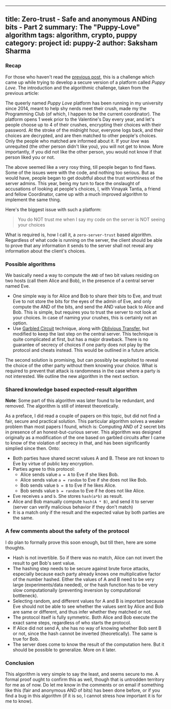 ------
title: Zero-trust - Safe and anonymous ANDing bits - Part 2
summary: The "Puppy-Love" algorithm
tags: algorithm, crypto, puppy
category: project
id: puppy-2
author: Saksham Sharma
------

<!-- <script type="text/x-mathjax-config"> -->
<!-- MathJax.Hub.Config({ -->
<!--   tex2jax: {inlineMath: [['$','$'], ['\\(','\\)']]} -->
<!-- }); -->
<!-- </script> -->
<!-- <script type="text/javascript" async -->
<!--   src="https://cdn.mathjax.org/mathjax/latest/MathJax.js?config=TeX-MML-AM_CHTML"> -->
<!-- </script> -->

### Recap
For those who haven't read the [previous post](/2016/10/puppy1/), this is a challenge which came up while trying to develop a secure version of a platform called *Puppy Love*. The introduction and the algorithmic challenge, taken from the previous article:

<!--more-->

The queerly named *Puppy Love* platform has been running in my university since 2014, meant to help shy nerds meet their crush, made my the Programming Club (of which, I happen to be the current coordinator). The platform opens 1 week prior to the Valentine's Day every year, and let's people choose up to 4 of their crushes, encrypting their choices with their password. At the stroke of the midnight hour, everyone logs back, and their choices are decrypted, and are then matched to other people's choices. Only the people who matched are informed about it. If your *love* was unrequited (the other person didn't like you), you will not get to know. More importantly, if you did not like the other person, you would not know if that person liked you or not.

The above seemed like a very rosy thing, till people began to find flaws. Some of the issues were with the code, and nothing too serious. But as would have, people began to get doubtful about the trust worthiness of the server admins. This year, being my turn to face the onslaught of accusations of looking at people's choices, I, with Vinayak Tantia, a friend and fellow Coordinator, came up with a much improved algorithm to implement the same thing.

Here's the biggest issue with such a platform:

> You do NOT trust me when I say my code on the server is NOT seeing your choices

What is required is, how I call it, a `zero-server-trust` based algorithm. Regardless of what code is running on the server, the client should be able to prove that any information it sends to the server shall not reveal any information about the client's choices.

### Possible algorithms
We basically need a way to compute the `AND` of two bit values residing on two hosts (call them Alice and Bob), in the presence of a central server named Eve.

* One simple way is for Alice and Bob to share their bits to Eve, and trust Eve to not store the bits for the eyes of the admin of Eve, and only compute the AND of the bits, and send the AND value back to Alice and Bob. This is simple, but requires you to trust the server to not look at your choices. In case of naming your crushes, this is certainly not an option.
* Use [Garbled Circuit](https://en.wikipedia.org/wiki/Garbled\_circuit) technique, along with [Oblivious Transfer](https://en.wikipedia.org/wiki/Oblivious\_transfer), but modified to keep the last step on the central server. This technique is quite complicated at first, but has a major drawback. There is no guarantee of secrecy of choices if one party does not play by the protocol and cheats instead. This would be outlined in a future article.

The second solution is promising, but can possibly be exploited to reveal the choice of the other party without them knowing your choice. What is required to prevent that attack is randomness in the case where a party is not interested. We outline the new algorithm in the next section.

### Shared knowledge based expected-result algorithm
**Note**: Some part of this algorithm was later found to be redundant, and removed. The algorithm is still of interest theoretically.

As a preface, I did read a couple of papers on this topic, but did not find a fair, secure and practical solution. This particular algorithm solves a weaker problem than most papers I found, which is: Computing AND of 2 secret bits in presence of an honest-but-curious server. This algorithm was designed originally as a modification of the one based on garbled circuits after I came to know of the violation of secrecy in that, and has been significantly simplied since then. Onto:

* Both parties have shared secret values A and B. These are not known to Eve by virtue of public key encryption.
* Parties agree to this protocol:
  + Alice sends value `a = A` to Eve if she likes Bob.
  + Alice sends value `a = random` to Eve if she does not like Bob.
  + Bob sends value `b = B` to Eve if he likes Alice.
  + Bob sends value `b = random` to Eve if he does not like Alice.
* Eve receives `a` and `b`. She stores `hash(a*b)` as result.
* Alice and Bob manually compute `hash(A * B)`, and send it to server (server can verify malicious behavior if they don't match)
* It is a match only if the result and the expected value by both parties are the same.

### A few comments about the safety of the protocol
I do plan to formally prove this soon enough, but till then, here are some thoughts.

* Hash is not invertible. So if there was no match, Alice can not invert the result to get Bob's sent value.
* The hashing step needs to be secure against brute force attacks, especially because each party already knows one multiplicative factor of the number hashed. Either the values of A and B need to be very large (experiments/data needed), or the hash function has to be very slow computationally (preventing inversion by computational bottleneck).
* Selecting random, and different values for A and B is important because Eve should not be able to see whether the values sent by Alice and Bob are same or different, and thus infer whether they matched or not.
* The protocol itself is fully symmetric. Both Alice and Bob execute the exact same steps, regardless of who starts the protocol.
* If Alice did not send A, she has no way of knowing whether Bob sent B or not, since the hash cannot be inverted (theoretically). The same is true for Bob.
* The server does come to know the result of the computation here. But it should be possible to generalize. More on it later.

### Conclusion
This algorithm is very simple to say the least, and seems secure to me. A formal proof ought to confirm this as well, though that is untrodden territory for me as of now. Do let me know in the comments or on email if something like this (fair and anonymous AND of bits) has been done before, or if you find a bug in this algorithm (if it is so, I cannot stress how important it is for me to know).
